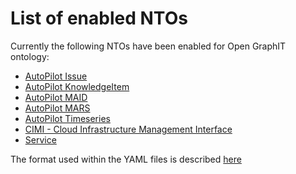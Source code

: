 List of enabled NTOs
====

Currently the following NTOs have been enabled for Open GraphIT ontology:

* [AutoPilot Issue](AutoPilot_Issue)
* [AutoPilot KnowledgeItem](AutoPilot_KnowledgeItem)
* [AutoPilot MAID](AutoPilot_MAID)
* [AutoPilot MARS](AutoPilot_MARS)
* [AutoPilot Timeseries](AutoPilot_Timeseries)
* [CIMI - Cloud Infrastructure Management Interface](DMTF_CIMI)
* [Service](Service)


The format used within the YAML files is described [here](../SGO/format/README.md)
